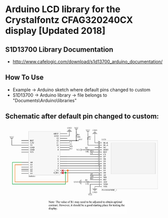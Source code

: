 # Arduino LCD library for the Crystalfontz CFAG320240CX display [Updated 2018]

## S1D13700 Library Documentation
* http://www.cafelogic.com/download/s1d13700_arduino_documentation/

## How To Use
* Example -> Arduino sketch where default pins changed to custom
* S1D13700 -> Arduino library -> file belongs to "Documents\Arduino\libraries"

## Schematic after default pin changed to custom:
![](Schematics/schematicAfter.jpg "Schematic after")